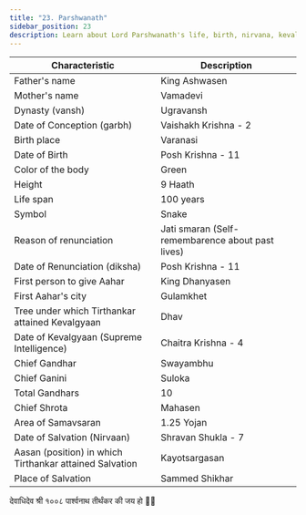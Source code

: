 ```yaml
---
title: "23. Parshwanath"
sidebar_position: 23
description: Learn about Lord Parshwanath's life, birth, nirvana, kevalgyan, and other important details.
---
```


| Characteristic | Description |
|---|---|
| Father's name | King Ashwasen |
| Mother's name | Vamadevi |
| Dynasty (vansh) | Ugravansh |
| Date of Conception (garbh) | Vaishakh Krishna - 2 |
| Birth place | Varanasi |
| Date of Birth | Posh Krishna - 11 |
| Color of the body | Green |
| Height | 9 Haath |
| Life span | 100 years |
| Symbol | Snake |
| Reason of renunciation | Jati smaran (Self-remembarence about past lives) |
| Date of Renunciation (diksha) | Posh Krishna - 11 |
| First person to give Aahar | King Dhanyasen |
| First Aahar's city | Gulamkhet |
| Tree under which Tirthankar attained Kevalgyaan | Dhav |
| Date of Kevalgyaan (Supreme Intelligence) | Chaitra Krishna - 4 |
| Chief Gandhar | Swayambhu |
| Chief Ganini | Suloka |
| Total Gandhars | 10 |
| Chief Shrota | Mahasen |
| Area of Samavsaran | 1.25 Yojan |
| Date of Salvation (Nirvaan) | Shravan Shukla - 7 |
| Aasan (position) in which Tirthankar attained Salvation | Kayotsargasan |
| Place of Salvation | Sammed Shikhar |

<p style={{textAlign: "center", fontWeight: 'bold'}}>देवाधिदेव श्री १००८ पार्श्वनाथ तीर्थंकर की जय हो 🙏🏻</p>